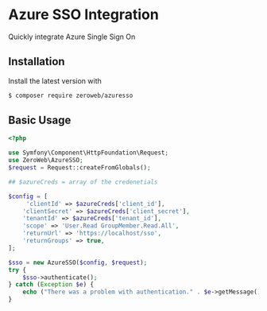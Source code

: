 # Azure SSO Integration 

Quickly integrate Azure Single Sign On

## Installation

Install the latest version with

```bash
$ composer require zeroweb/azuresso
```

## Basic Usage

```php
<?php

use Symfony\Component\HttpFoundation\Request;
use ZeroWeb\AzureSSO;
$request = Request::createFromGlobals();

## $azureCreds = array of the credenetials

$config = [
     'clientId' => $azureCreds['client_id'],
    'clientSecret' => $azureCreds['client_secret'],
    'tenantId' => $azureCreds['tenant_id'],
    'scope' => 'User.Read GroupMember.Read.All',
    'returnUrl' => 'https://localhost/sso',
    'returnGroups' => true,
];

$sso = new AzureSSO($config, $request);
try {
    $sso->authenticate();
} catch (Exception $e) {
    echo ("There was a problem with authentication." . $e->getMessage());
}
```
